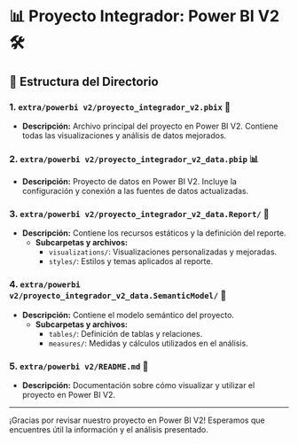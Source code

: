 # 📊 Proyecto Integrador: Power BI V2 🛠️

## 📁 Estructura del Directorio

### 1. `extra/powerbi v2/proyecto_integrador_v2.pbix` 📂
- **Descripción:** Archivo principal del proyecto en Power BI V2. Contiene todas las visualizaciones y análisis de datos mejorados.

### 2. `extra/powerbi v2/proyecto_integrador_v2_data.pbip` 📊
- **Descripción:** Proyecto de datos en Power BI V2. Incluye la configuración y conexión a las fuentes de datos actualizadas.

### 3. `extra/powerbi v2/proyecto_integrador_v2_data.Report/` 📝
- **Descripción:** Contiene los recursos estáticos y la definición del reporte.
  - **Subcarpetas y archivos:**
    - `visualizations/`: Visualizaciones personalizadas y mejoradas.
    - `styles/`: Estilos y temas aplicados al reporte.

### 4. `extra/powerbi v2/proyecto_integrador_v2_data.SemanticModel/` 🧠
- **Descripción:** Contiene el modelo semántico del proyecto.
  - **Subcarpetas y archivos:**
    - `tables/`: Definición de tablas y relaciones.
    - `measures/`: Medidas y cálculos utilizados en el análisis.

### 5. `extra/powerbi v2/README.md` 📄
- **Descripción:** Documentación sobre cómo visualizar y utilizar el proyecto en Power BI V2.

---

¡Gracias por revisar nuestro proyecto en Power BI V2! Esperamos que encuentres útil la información y el análisis presentado.